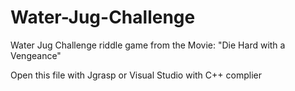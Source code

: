 # Water-Jug-Challenge
Water Jug Challenge riddle game from the Movie: "Die Hard with a Vengeance"

Open this file with Jgrasp or Visual Studio with C++ complier

